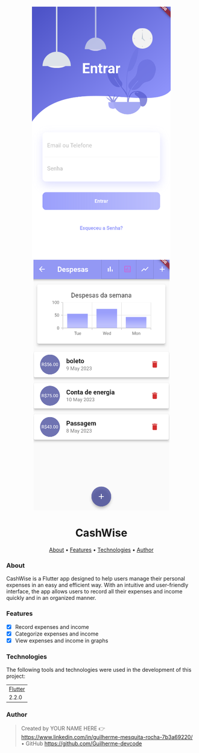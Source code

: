 <p align="center">
    <img alt="Readme" title="CashWise Screenshot" src="./assets/images/cashawallpaper.PNG" />
      <img alt="Readme" title="CashWise Screenshot" src="./assets/images/dashboardCash.PNG" />
</p>

<h1 align="center">CashWise</h1>

<p align="center">
    <a href="#about">About</a> • 
    <a href="#features">Features</a> • 
    <a href="#technologies">Technologies</a> • 
    <a href="#author">Author</a> 
</p>

### About

CashWise is a Flutter app designed to help users manage their personal expenses in an easy and efficient way. With an intuitive and user-friendly interface, the app allows users to record all their expenses and income quickly and in an organized manner.

### Features

- [x] Record expenses and income
- [x] Categorize expenses and income
- [x] View expenses and income in graphs

### Technologies

The following tools and technologies were used in the development of this project:

<table>
    <tr>
        <td><a href="https://flutter.dev/">Flutter</a></td>
    </tr>
    <tr>
        <td>2.2.0</td>
    </tr>
</table>

### Author

> Created by YOUR NAME HERE 👉 https://www.linkedin.com/in/guilherme-mesquita-rocha-7b3a69220/ • GitHub https://github.com/Guilherme-devcode

